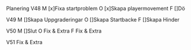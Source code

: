 Planering
V48
M [x]Fixa startproblem
O [x]Skapa playermovement
F []Dö

V49
M []Skapa Uppgraderingar
O []Skapa Startbacke
F []Skapa Hinder

V50
M []Slut
O Fix & Extra
F Fix & Extra

V51 
Fix & Extra